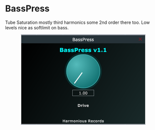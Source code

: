 # BassPress
Tube
Saturation mostly third harmonics some 2nd order there too. Low levels nice as softlimit on bass. <br><center><img src="https://github.com/Kirby01/BassPress/blob/main/basspress.png"></center>

